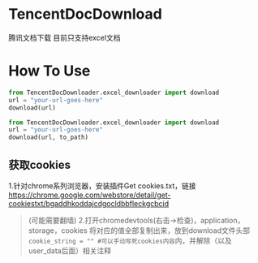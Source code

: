 # TencentDocDownload
腾讯文档下载 目前只支持excel文档

# How To Use
```py
from TencentDocDownloader.excel_downloader import download
url = "your-url-goes-here"
download(url)

from TencentDocDownloader.excel_downloader import download
url = "your-url-goes-here"
download(url, to_path)
```

## 获取cookies
1.针对chrome系列浏览器，安装插件Get cookies.txt，链接 https://chrome.google.com/webstore/detail/get-cookiestxt/bgaddhkoddajcdgocldbbfleckgcbcid
> (可能需要翻墙)
2.打开chromedevtools(右击->检查)，application，storage，cookies
将对应的值全部复制出来，放到download文件头部`cookie_string = "" #可以手动写死cookies内容`内，并解除（以及user_data后面）相关注释
